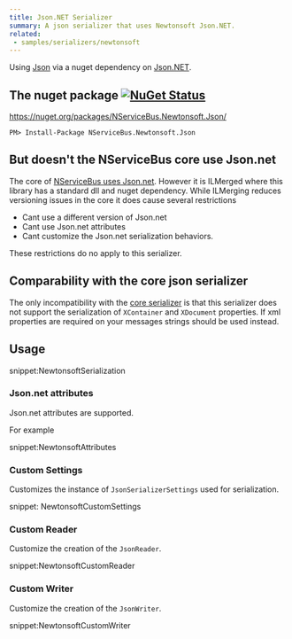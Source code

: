 ```yaml
---
title: Json.NET Serializer
summary: A json serializer that uses Newtonsoft Json.NET.
related:
 - samples/serializers/newtonsoft
---
```


Using [Json](https://en.wikipedia.org/wiki/Json) via a nuget dependency on [Json.NET](http://www.newtonsoft.com/json).


## The nuget package  [![NuGet Status](http://img.shields.io/nuget/v/NServiceBus.Newtonsoft.Json.svg?style=flat)](https://www.nuget.org/packages/NServiceBus.Newtonsoft.Json/)

https://nuget.org/packages/NServiceBus.Newtonsoft.Json/

    PM> Install-Package NServiceBus.Newtonsoft.Json


## But doesn't the NServiceBus core use Json.net

The core of [NServiceBus uses Json.net](json.md). However it is ILMerged where this library has a standard dll and nuget dependency. While ILMerging reduces versioning issues in the core it does cause several restrictions

 * Cant use a different version of Json.net
 * Cant use Json.net attributes
 * Cant customize the Json.net serialization behaviors.

These restrictions do no apply to this serializer.


## Comparability with the core json serializer 

The only incompatibility with the [core serializer](json.md) is that this serializer does not support the serialization of `XContainer` and `XDocument` properties. If  xml properties are required on your messages strings should be used instead. 


## Usage

snippet:NewtonsoftSerialization


### Json.net attributes

Json.net attributes are supported.

For example

snippet:NewtonsoftAttributes


### Custom Settings

Customizes the instance of `JsonSerializerSettings` used for serialization.

snippet: NewtonsoftCustomSettings


### Custom Reader

Customize the creation of the `JsonReader`.

snippet:NewtonsoftCustomReader


### Custom Writer

Customize the creation of the `JsonWriter`.

snippet:NewtonsoftCustomWriter